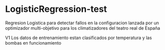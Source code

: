 # LogisticRegression-test

Regresion Logistica para detectar fallos en la configuracion lanzada por un optimizador multi-objetivo
para los climatizadores del teatro real de España

V1
Los datos de entrenamiento estan clasificados por temperatura y las bombas en funcionamiento